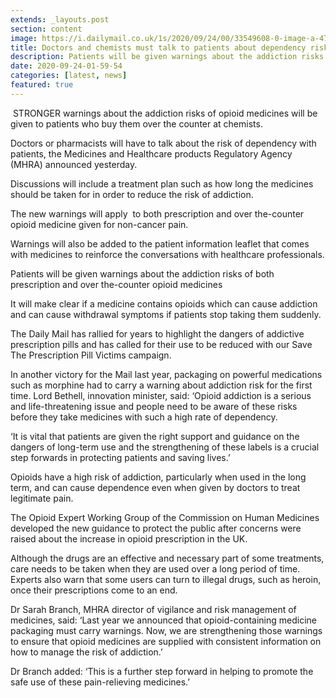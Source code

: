 ```yaml
---
extends: _layouts.post
section: content
image: https://i.dailymail.co.uk/1s/2020/09/24/00/33549608-0-image-a-47_1600903858842.jpg 
title: Doctors and chemists must talk to patients about dependency risk, regulatory agency announces 
description: Patients will be given warnings about the addiction risks of opioid medicines.Doctors or pharmacists will have to talk about the risks of prescription and over-the-counter opioid medicine 
date: 2020-09-24-01-59-54 
categories: [latest, news] 
featured: true 
--- 
```

 STRONGER warnings about the addiction risks of opioid medicines will be given to patients who buy them over the counter at chemists.

Doctors or pharmacists will have to talk about the risk of dependency with patients, the Medicines and Healthcare products Regulatory Agency (MHRA) announced yesterday.

Discussions will include a treatment plan such as how long the medicines should be taken for in order to reduce the risk of addiction.

The new warnings will apply  to both prescription and over the-counter opioid medicine given for non-cancer pain. 

Warnings will also be added to the patient information leaflet that comes with medicines to reinforce the conversations with healthcare professionals.

Patients will be given warnings about the addiction risks of both prescription and over the-counter opioid medicines

It will make clear if a medicine contains opioids which can cause addiction and can cause withdrawal symptoms if patients stop taking them suddenly.

The Daily Mail has rallied for years to highlight the dangers of addictive prescription pills and has called for their use to be reduced with our Save The Prescription Pill Victims campaign.

In another victory for the Mail last year, packaging on powerful medications such as morphine had to carry a warning about addiction risk for the first time. Lord Bethell, innovation minister, said: ‘Opioid addiction is a serious and life-threatening issue and people need to be aware of these risks before they take medicines with such a high rate of dependency.

‘It is vital that patients are given the right support and guidance on the dangers of long-term use and the strengthening of these labels is a crucial step forwards in protecting patients and saving lives.’

Opioids have a high risk of addiction, particularly when used in the long term, and can cause dependence even when given by doctors to treat legitimate pain.

The Opioid Expert Working Group of the Commission on Human Medicines developed the new guidance to protect the public after concerns were raised about the increase in opioid prescription in the UK.

Although the drugs are an effective and necessary part of some treatments, care needs to be taken when they are used over a long period of time. Experts also warn that some users can turn to illegal drugs, such as heroin, once their prescriptions come to an end.

Dr Sarah Branch, MHRA director of vigilance and risk management of medicines, said: ‘Last year we announced that opioid-containing medicine packaging must carry warnings. Now, we are strengthening those warnings to ensure that opioid medicines are supplied with consistent information on how to manage the risk of addiction.’

Dr Branch added: ‘This is a further step forward in helping to promote the safe use of these pain-relieving medicines.’ 

